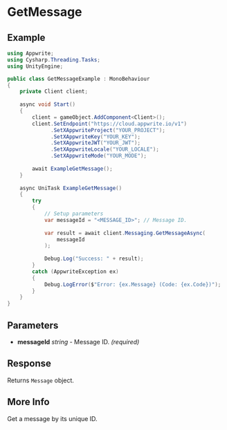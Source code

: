 # GetMessage

## Example

```csharp
using Appwrite;
using Cysharp.Threading.Tasks;
using UnityEngine;

public class GetMessageExample : MonoBehaviour
{
    private Client client;
    
    async void Start()
    {
        client = gameObject.AddComponent<Client>();
        client.SetEndpoint("https://cloud.appwrite.io/v1")
              .SetXAppwriteProject("YOUR_PROJECT");
              .SetXAppwriteKey("YOUR_KEY");
              .SetXAppwriteJWT("YOUR_JWT");
              .SetXAppwriteLocale("YOUR_LOCALE");
              .SetXAppwriteMode("YOUR_MODE");
        
        await ExampleGetMessage();
    }
    
    async UniTask ExampleGetMessage()
    {
        try
        {
            // Setup parameters
            var messageId = "<MESSAGE_ID>"; // Message ID.
            
            var result = await client.Messaging.GetMessageAsync(
                messageId
            );
            
            Debug.Log("Success: " + result);
        }
        catch (AppwriteException ex)
        {
            Debug.LogError($"Error: {ex.Message} (Code: {ex.Code})");
        }
    }
}
```

## Parameters

- **messageId** *string* - Message ID. *(required)*

## Response

Returns `Message` object.
## More Info

Get a message by its unique ID.

